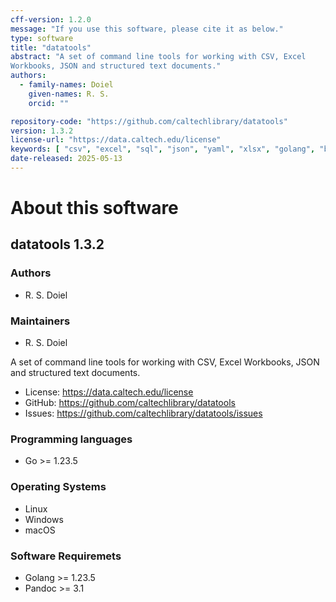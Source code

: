 ```yaml
---
cff-version: 1.2.0
message: "If you use this software, please cite it as below."
type: software
title: "datatools"
abstract: "A set of command line tools for working with CSV, Excel
Workbooks, JSON and structured text documents."
authors:
  - family-names: Doiel
    given-names: R. S.
    orcid: ""

repository-code: "https://github.com/caltechlibrary/datatools"
version: 1.3.2
license-url: "https://data.caltech.edu/license"
keywords: [ "csv", "excel", "sql", "json", "yaml", "xlsx", "golang", "bash" ]
date-released: 2025-05-13
---
```


About this software
===================

## datatools 1.3.2

### Authors

- R. S. Doiel


### Maintainers

- R. S. Doiel

A set of command line tools for working with CSV, Excel Workbooks, JSON
and structured text documents.

- License: <https://data.caltech.edu/license>
- GitHub: <https://github.com/caltechlibrary/datatools>
- Issues: <https://github.com/caltechlibrary/datatools/issues>


### Programming languages

- Go &gt;= 1.23.5

### Operating Systems

- Linux
- Windows
- macOS

### Software Requiremets

- Golang &gt;= 1.23.5
- Pandoc &gt;= 3.1
